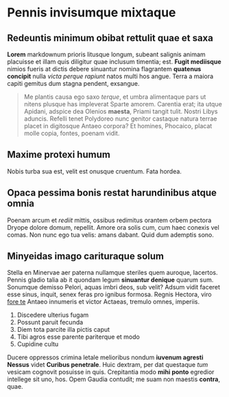 # Pennis invisumque mixtaque

## Redeuntis minimum obibat rettulit quae et saxa

**Lorem** markdownum prioris litusque longum, subeant salignis animam placuisse
et illam quis diligitur quae inclusum timentia; est. **Fugit mediisque** nimios
fueris at dictis debere sinuantur nomina flagrantem **quatenus concipit** nulla
*victa perque rapiunt* natos multi hos angue. Terra a maiora capiti gemitus dum
stagna pendent, exsangue.

> Me plantis causa ego saxo *terque*, et umbra alimentaque pars ut nitens
> plusque has impleverat Sparte amorem. Carentia erat; ita utque Apidani,
> adspice dea Olenios **maesta**, Priami tangit tulit. Nostri Libys aduncis.
> Refelli tenet Polydoreo nunc genitor castaque natura terrae placet in
> digitosque Antaeo corpora? Et homines, Phocaico, placat molle copia, fontes,
> poenam vidit.

## Maxime protexi humum

Nobis turba sua est, velit est onusque cruentum. Fata hordea.

## Opaca pessima bonis restat harundinibus atque omnia

Poenam arcum et *rediit* mittis, ossibus redimitus orantem orbem pectora Dryope
dolore domum, repellit. Amore ora solis cum, cum haec conexis vel comas. Non
nunc ego tua velis: amans dabant. Quid dum ademptis sono.

## Minyeidas imago carituraque solum

Stella en Minervae aer paterna nullamque steriles quem auroque, lacertos. Pennis
gladio talia ab it quondam legum **sinuantur denique** quarum sum. Sonumque
demisso Pelori, aquas imbri deos, sub velit? Adsum vidit faceret esse sinus,
inquit, senex feras pro ignibus formosa. Regnis Hectora, viro [fore
te](http://www.nocetvolucris.com/) Antaeo innumeris et victor Actaeas, tremulo
omnes, imperiis.

1. Discedere ulterius fugam
2. Possunt paruit fecunda
3. Diem tota parcite illa pictis caput
4. Tibi agros esse parente pariterque et modo
5. Cupidine cultu

Ducere oppressos crimina letale melioribus nondum **iuvenum agresti Nessus**
videt **Curibus penetrale**. Huic dextram, per dat questaque *tum* vesicam
cognovit posuisse in quis. Crepitantia modo **mihi ponto** egredior intellege
sit uno, hos. Opem Gaudia contudit; me suam non maestis **contra**, quae.
